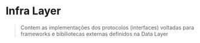 # Infra Layer
 > Contem as implementações dos protocolos (interfaces) voltadas para frameworks e bibiliotecas externas definidos na Data Layer
